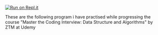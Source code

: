 [![Run on Repl.it](https://replit.com/badge/github/Sriman2602/undefined)](https://replit.com/new/github/Sriman2602/undefined)

These are the following program i have practised while progressing the course "Master the Coding Interview: Data Structure and Algorithms" by ZTM at Udemy
